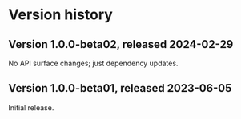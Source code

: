 # Version history

## Version 1.0.0-beta02, released 2024-02-29

No API surface changes; just dependency updates.

## Version 1.0.0-beta01, released 2023-06-05

Initial release.
